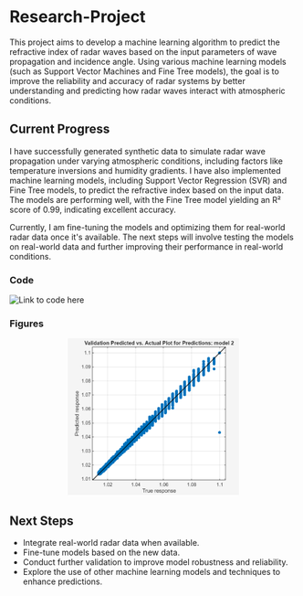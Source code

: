 # Research-Project

This project aims to develop a machine learning algorithm to predict the refractive index of radar waves based on the input parameters of wave propagation and incidence angle. Using various machine learning models (such as Support Vector Machines and Fine Tree models), the goal is to improve the reliability and accuracy of radar systems by better understanding and predicting how radar waves interact with atmospheric conditions.

## Current Progress
I have successfully generated synthetic data to simulate radar wave propagation under varying atmospheric conditions, including factors like temperature inversions and humidity gradients. I have also implemented machine learning models, including Support Vector Regression (SVR) and Fine Tree models, to predict the refractive index based on the input data. The models are performing well, with the Fine Tree model yielding an R² score of 0.99, indicating excellent accuracy.

Currently, I am fine-tuning the models and optimizing them for real-world radar data once it's available. The next steps will involve testing the models on real-world data and further improving their performance in real-world conditions.

### Code
![Link to code here](First_ML_Radar_for_git.m)


### Figures
<div style="text-align: center;">
  <img src="predandactual.png" alt="Plot Description" width="300"/>
</div>

## Next Steps
* Integrate real-world radar data when available.
* Fine-tune models based on the new data.
* Conduct further validation to improve model robustness and reliability.
* Explore the use of other machine learning models and techniques to enhance predictions.
